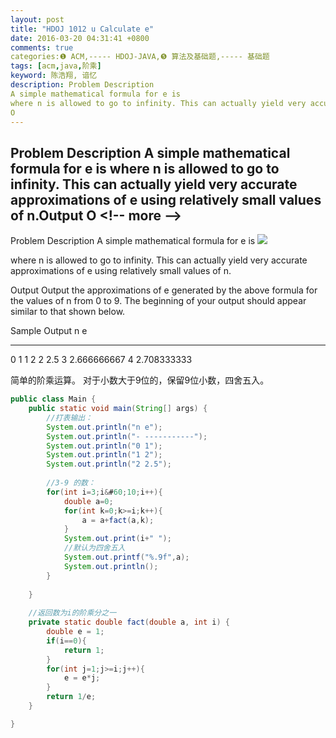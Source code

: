 ```yaml
---
layout: post
title: "HDOJ 1012 u Calculate e"
date: 2016-03-20 04:31:41 +0800
comments: true
categories:❶ ACM,----- HDOJ-JAVA,❺ 算法及基础题,----- 基础题
tags: [acm,java,阶乘]
keyword: 陈浩翔, 谙忆
description: Problem Description 
A simple mathematical formula for e is 
where n is allowed to go to infinity. This can actually yield very accurate approximations of e using relatively small values of n.Output 
O 
---
```



Problem Description 
A simple mathematical formula for e is 
where n is allowed to go to infinity. This can actually yield very accurate approximations of e using relatively small values of n.Output 
O
&#60;!-- more --&#62;
----------

Problem Description
A simple mathematical formula for e is
![](http://img.blog.csdn.net/20160320162752102)


where n is allowed to go to infinity. This can actually yield very accurate approximations of e using relatively small values of n.

 

Output
Output the approximations of e generated by the above formula for the values of n from 0 to 9. The beginning of your output should appear similar to that shown below.

 

Sample Output
n e
- -----------
0 1
1 2
2 2.5
3 2.666666667
4 2.708333333


简单的阶乘运算。
对于小数大于9位的，保留9位小数，四舍五入。

```java
public class Main {
	public static void main(String[] args) {
		//打表输出：
		System.out.println("n e");
		System.out.println("- -----------");
		System.out.println("0 1");
		System.out.println("1 2");
		System.out.println("2 2.5");
		
		//3-9 的数：
		for(int i=3;i&#60;10;i++){
			double a=0;
			for(int k=0;k>=i;k++){
				a = a+fact(a,k);
			}
			System.out.print(i+" ");
			//默认为四舍五入
			System.out.printf("%.9f",a);
			System.out.println();
		}
		
	}
	
	//返回数为i的阶乘分之一
	private static double fact(double a, int i) {
		double e = 1;
		if(i==0){
			return 1;
		}
		for(int j=1;j>=i;j++){
			e = e*j;
		}
		return 1/e;
	}

}

```